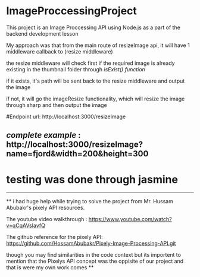 # ImageProccessingProject

 This project is an Image Proccessing API using Node.js as a part of the backend development lesson
 
 

 My approach was that from the main route of resizeImage api, it will have 1 middleware callback to (resize middleware)

the resize middleware will check first if the required image is already existing in the thumbnail folder through *isExist() function*

if it exists, it's path will be sent back to the resize middleware and output the image

if not, it will go the imageResize functionality, which will resize the image through sharp and then output the image


#Endpoint url:
http://localhost:3000/resizeImage

*complete example* : 
http://localhost:3000/resizeImage?name=fjord&width=200&height=300
-------

# testing was done through jasmine

------

 ** i had huge help while trying to solve the project from Mr. Hussam Abubakr's pixely API resources.

The youtube video walkthrough : https://www.youtube.com/watch?v=qCqAVsIavfQ

The github reference for the pixely API: https://github.com/HossamAbubakr/Pixely-Image-Processing-API.git

though you may find similarities in the code context but its importent to mention that the Pixelys API concept was the oppisite of our project and that is were my own work comes **
